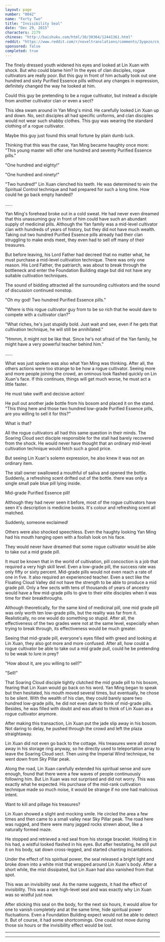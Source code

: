 ```yaml
---
layout: page
number: "0042"
name: "Forty Two"
title: "Invisibility Seal"
date: "Dec 29, 2015"
characters: 2179
chinese: "http://baishuku.com/html/30/30364/12441361.html"
reddit: "https://www.reddit.com/r/noveltranslations/comments/3yqezo/cn_tempered_immortal_chapter_0042/"
sponsored: false
completed: true
---
```


The finely dressed youth widened his eyes and looked at Lin Xuan with shock. But who could blame him? In the eyes of clan disciples, rogue cultivators are really poor. But this guy in front of him actually took out one hundred and sixty Purified Essence pills without any changes in expression, definitely changed the way he looked at him.

Could this guy be pretending to be a rogue cultivator, but instead a disciple from another cultivator clan or even a sect?

This idea swam around in Yan Ming's mind. He carefully looked Lin Xuan up and down. No, sect disciples all had specific uniforms, and clan disciples would not wear such shabby clothes. This guy was wearing the standard clothing of a rogue cultivator.

Maybe this guy just found this small fortune by plain dumb luck.

Thinking that this was the case, Yan Ming became haughty once more: "This young master will offer one hundred and seventy Purified Essence pills."

"One hundred and eighty!"

"One hundred and ninety!"

"Two hundred!" Lin Xuan clenched his teeth. He was determined to win the Spiritual Control technique and had prepared for such a long time. How could he go back empty handed?

......

Yan Ming's forehead broke out in a cold sweat. He had never even dreamed that this unassuming guy in front of him could have such an abundant supply of medicinal pills. Although the Yan family was a mid-level cultivator clan with hundreds of years of history, but they did not have much wealth. Taking out two hundred Purified Essence pills already had their clan struggling to make ends meet, they even had to sell off many of their treasures.

But before leaving, his Lord Father had decreed that no matter what, he must purchase a mid-level cultivation technique. There was only one reason. His Lord Father, the patriarch, was about to break through the bottleneck and enter the Foundation Building stage but did not have any suitable cultivation techniques.

The sound of bidding attracted all the surrounding cultivators and the sound of discussion continued nonstop.

"Oh my god! Two hundred Purified Essence pills."

"Where is this rogue cultivator guy from to be so rich that he would dare to compete with a cultivator clan?"

"What riches, he's just stupidly bold. Just wait and see, even if he gets that cultivation technique, he will still be annihilated."

"Hmmm, it might not be like that. Since he's not afraid of the Yan family, he might have a very powerful teacher behind him."

......

What was just spoken was also what Yan Ming was thinking. After all, the others actions were too strange to be how a rogue cultivator. Seeing more and more people joining the crowd, an ominous look flashed quickly on Lin Xuan's face. If this continues, things will get much worse, he must act a little faster.

He must take swift and decisive action!

He pull out another jade bottle from his bosom and placed it on the stand. "This thing here and those two hundred low-grade Purified Essence pills, are you willing to sell it for this?"

What is that?

All the rogue cultivators all had this same question in their minds. The Soaring Cloud sect disciple responsible for the stall had barely recovered from the shock. He would never have thought that an ordinary mid-level cultivation technique would fetch such a good price.

But seeing Lin Xuan's solemn expression, he also knew it was not an ordinary item.

The stall owner swallowed a mouthful of saliva and opened the bottle. Suddenly, a refreshing scent drifted out of the bottle. there was only a single small pale blue pill lying inside.

Mid-grade Purified Essence pill!

Although they had never seen it before, most of the rogue cultivators have seen it's description is medicine books. It's colour and refreshing scent all matched.

Suddenly, someone exclaimed!

Others were also shocked speechless. Even the haughty looking Yan Ming had his mouth hanging open with a foolish look on his face.

They would never have dreamed that some rogue cultivator would be able to take out a mid grade pill.

It must be known that in the world of cultivation, pill concoction is a job that required a very high skill level. Even a low-grade pill, the success rate was only fifty or sixty percent. Mid-grade pills would not even reach a rate of one in five. It also required an experienced teacher. Even a sect like the Floating Cloud Valley did not have the strength to be able to produce a mid grade pill. Only a few sects with tens of thousands of years of ancestry would have a few mid-grade pills to give to their elite disciples when it was time for their breakthroughs.

Although theoretically, for the same kind of medicinal pill, one mid grade pill was only worth ten low-grade pills, but the reality was far from it. Realistically, no one would do something so stupid. After all, the effectiveness of the two grades were not at the same level, especially when trying to break through, its effectiveness would be much greater.

Seeing that mid-grade pill, everyone's eyes filled with greed and looking at Lin Xuan, they also got more and more confused. After all, how could a rogue cultivator be able to take out a mid grade pull, could he be pretending to be weak to lure in prey?

"How about it, are you willing to sell?"

"Sell!"

That Soaring Cloud disciple tightly clutched the mid grade pill to his bosom, fearing that Lin Xuan would go back on his word. Yan Ming began to speak but then hesitated, his mouth moved several times, but eventually, he chose to be silent. With the wealth of his clan, they could barely spare two hundred low-grade pills, he did not even dare to think of mid-grade pills. Besides, he was filled with doubt and was afraid to think of Lin Xuan as a rogue cultivator anymore.

After making this transaction, Lin Xuan put the jade slip away in his bosom. Not daring to delay, he pushed through the crowd and left the plaza straightaway.

Lin Xuan did not even go back to the cottage. His treasures were all stored away in his storage ring anyway, so he directly used to teleportation array to leave the Soaring Cloud sect. Then using the Imperial Wind technique, he went down from Sky Pillar peak.

Along the road, Lin Xuan carefully extended his spiritual sense and sure enough, found that there were a few waves of people continuously following him. But Lin Xuan was not surprised and did not worry. This was exactly what he expected. His purchase of the mid-rank cultivation technique made so much noise, it would be strange if no one had malicious intent.

Want to kill and pillage his treasures?

Lin Xuan showed a slight and mocking smile. He circled the area a few times and then came to a small valley near Sky Pillar peak. The road here was rugged, and there were many jagged rocks strewn about, like a naturally formed maze.

He stopped and retrieved a red seal from his storage bracelet. Holding it in his had, a wistful looked flashed in his eyes. But after hesitating, he still put it on his body, sat down cross-legged, and started chanting incantations.

Under the effect of his spiritual power, the seal released a bright light and broke down into a white mist that wrapped around Lin Xuan's body. After a short while, the mist dissipated, but Lin Xuan had also vanished from that spot.

This was an invisibility seal. As the name suggests, it had the effect of invisibility. This was a rare high-level seal and was exactly why Lin Xuan was so wistful just now.

After sticking this seal on the body, for the next six hours, it would allow for one to vanish completely and at the same time, hide spiritual power fluctuations. Even a Foundation Building expect would not be able to detect it. But of course, it had some shortcomings. One could not move during those six hours or the invisibility effect would be lost.

- - -
- - -

